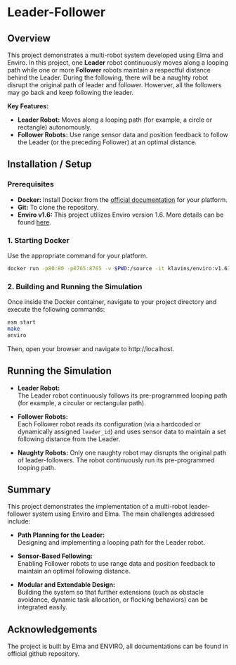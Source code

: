 # Leader-Follower

## Overview

This project demonstrates a multi-robot system developed using Elma and Enviro. In this project, one **Leader** robot continuously moves along a looping path while one or more **Follower** robots maintain a respectful distance behind the Leader. During the following, there will be a naughty robot disrupt the original path of leader and follower. Howerver, all the followers may go back and keep following the leader.

**Key Features:**

- **Leader Robot:** Moves along a looping path (for example, a circle or rectangle) autonomously.
- **Follower Robots:** Use range sensor data and position feedback to follow the Leader (or the preceding Follower) at an optimal distance.

## Installation / Setup

### Prerequisites

- **Docker:** Install Docker from the [official documentation](https://docs.docker.com/install/) for your platform.
- **Git:** To clone the repository.
- **Enviro v1.6:** This project utilizes Enviro version 1.6. More details can be found [here](https://github.com/klavinslab/enviro).

### 1. Starting Docker

Use the appropriate command for your platform.

```bash
docker run -p80:80 -p8765:8765 -v $PWD:/source -it klavins/enviro:v1.61 bash
```

### 2. Building and Running the Simulation

Once inside the Docker container, navigate to your project directory and execute the following commands:

```bash
esm start
make
enviro
```
Then, open your browser and navigate to http://localhost.

## Running the Simulation

- **Leader Robot:**  
  The Leader robot continuously follows its pre-programmed looping path (for example, a circular or rectangular path).

- **Follower Robots:**  
  Each Follower robot reads its configuration (via a hardcoded or dynamically assigned `leader_id`) and uses sensor data to maintain a set following distance from the Leader.

- **Naughty Robots:**
  Only one naughty robot may disrupts the original path of leader-followers. The robot continuously run its pre-programmed looping path.
  
## Summary

This project demonstrates the implementation of a multi-robot leader-follower system using Enviro and Elma. The main challenges addressed include:

- **Path Planning for the Leader:**  
  Designing and implementing a looping path for the Leader robot.

- **Sensor-Based Following:**  
  Enabling Follower robots to use range data and position feedback to maintain an optimal following distance.

- **Modular and Extendable Design:**  
  Building the system so that further extensions (such as obstacle avoidance, dynamic task allocation, or flocking behaviors) can be integrated easily.

## Acknowledgements
The project is built by Elma and ENVIRO, all documentations can be found in official github repository.

